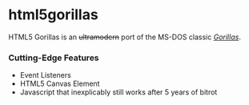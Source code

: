 # html5gorillas

HTML5 Gorillas is an ~~ultramodern~~ port of the MS-DOS classic [*Gorillas*](https://en.wikipedia.org/wiki/Gorillas_(video_game)).


### Cutting-Edge Features
* Event Listeners
* HTML5 Canvas Element
* Javascript that inexplicably still works after 5 years of bitrot
